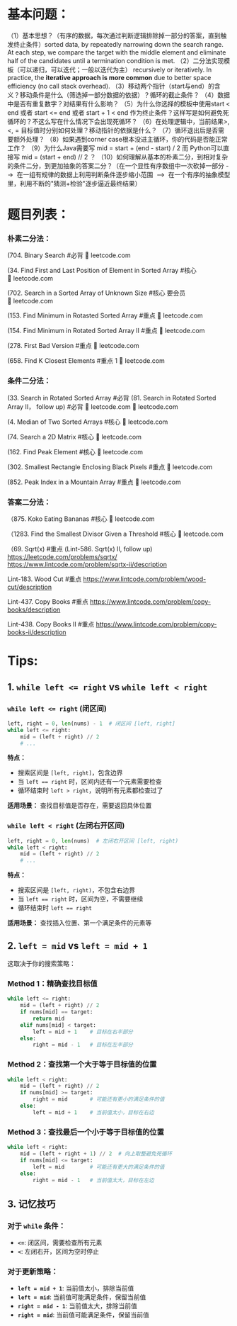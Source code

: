 # 基本问题：
（1）基本思想？（有序的数据，每次通过判断逻辑排除掉一部分的答案，直到触发终止条件）sorted data, by repeatedly narrowing down the search range. At each step, we compare the target with the middle element and eliminate half of the candidates until a termination condition is met.
（2）二分法实现模板（可以递归，可以迭代；一般以迭代为主） recursively or iteratively. In practice, the **iterative approach is more common** due to better space efficiency (no call stack overhead).
（3）移动两个指针（start与end）的含义？移动条件是什么（筛选掉一部分数据的依据）？循环的截止条件？
（4）数据中是否有重复数字？对结果有什么影响？
（5）为什么你选择的模板中使用start < end 或者 start <= end 或者 start + 1 < end 作为终止条件？这样写是如何避免死循环的？不这么写在什么情况下会出现死循环？
（6）在处理逻辑中，当前结果>, <, = 目标值时分别如何处理？移动指针的依据是什么？
（7）循环退出后是否需要额外处理？
（8）如果遇到corner case根本没进主循环，你的代码是否能正常工作？
（9）为什么Java需要写 mid = start + (end - start) / 2 而 Python可以直接写 mid = (start + end) // 2 ？
（10）如何理解从基本的朴素二分，到相对复杂的条件二分，到更加抽象的答案二分？（在一个显性有序数组中一次砍掉一部分 -->  在一组有规律的数据上利用判断条件逐步缩小范围  -->  在一个有序的抽象模型里，利用不断的"猜测+检验"逐步逼近最终结果）



# 题目列表：
### 朴素二分法：

(704. Binary Search #必背 
🔗 leetcode.com

(34. Find First and Last Position of Element in Sorted Array #核心 
🔗 leetcode.com

(702. Search in a Sorted Array of Unknown Size #核心  要会员
🔗 leetcode.com

(153. Find Minimum in Rotasted Sorted Array #重点 
🔗 leetcode.com

(154. Find Minimum in Rotated Sorted Array II #重点 
🔗 leetcode.com

(278. First Bad Version #重点 
🔗 leetcode.com

(658. Find K Closest Elements #重点 1
🔗 leetcode.com


### 条件二分法：

(33. Search in Rotated Sorted Array #必背 
(81. Search in Rotated Sorted Array II， follow up) #必背 
🔗 leetcode.com
🔗 leetcode.com

(4. Median of Two Sorted Arrays #核心 
🔗 leetcode.com

(74. Search a 2D Matrix #核心 
🔗 leetcode.com

(162. Find Peak Element #核心 
🔗 leetcode.com

(302. Smallest Rectangle Enclosing Black Pixels #重点 
🔗 leetcode.com

(852. Peak Index in a Mountain Array #重点 
🔗 leetcode.com


### 答案二分法：

（875. Koko Eating Bananas #核心 
🔗 leetcode.com

（1283. Find the Smallest Divisor Given a Threshold #核心 
🔗 leetcode.com

（69. Sqrt(x) #重点 
(Lint-586. Sqrt(x) II, follow up)
https://leetcode.com/problems/sqrtx/
https://www.lintcode.com/problem/sqrtx-ii/description

Lint-183. Wood Cut #重点 
https://www.lintcode.com/problem/wood-cut/description

Lint-437. Copy Books #重点 
https://www.lintcode.com/problem/copy-books/description

Lint-438. Copy Books II #重点 
https://www.lintcode.com/problem/copy-books-ii/description


# Tips:

## 1. `while left <= right` vs `while left < right`

### `while left <= right` (闭区间)
```python
left, right = 0, len(nums) - 1  # 闭区间 [left, right]
while left <= right:
    mid = (left + right) // 2
    # ...
```

**特点：**
- 搜索区间是 `[left, right]`，包含边界
- 当 `left == right` 时，区间内还有一个元素需要检查
- 循环结束时 `left > right`，说明所有元素都检查过了

**适用场景：** 查找目标值是否存在，需要返回具体位置

### `while left < right` (左闭右开区间)
```python
left, right = 0, len(nums)  # 左闭右开区间 [left, right)
while left < right:
    mid = (left + right) // 2
    # ...
```

**特点：**
- 搜索区间是 `[left, right)`，不包含右边界
- 当 `left == right` 时，区间为空，不需要继续
- 循环结束时 `left == right`

**适用场景：** 查找插入位置、第一个满足条件的元素等

## 2. `left = mid` vs `left = mid + 1`

这取决于你的搜索策略：

### Method 1：精确查找目标值
```python
while left <= right:
    mid = (left + right) // 2
    if nums[mid] == target:
        return mid
    elif nums[mid] < target:
        left = mid + 1    # 目标在右半部分
    else:
        right = mid - 1   # 目标在左半部分
```

### Method 2：查找第一个大于等于目标值的位置
```python
while left < right:
    mid = (left + right) // 2
    if nums[mid] >= target:
        right = mid       # 可能还有更小的满足条件的值
    else:
        left = mid + 1    # 当前值太小，目标在右边
```

### Method 3：查找最后一个小于等于目标值的位置
```python
while left < right:
    mid = (left + right + 1) // 2  # 向上取整避免死循环
    if nums[mid] <= target:
        left = mid        # 可能还有更大的满足条件的值
    else:
        right = mid - 1   # 当前值太大，目标在左边
```

## 3. 记忆技巧

### 对于 `while` 条件：
- **`<=`**: 闭区间，需要检查所有元素
- **`<`**: 左闭右开，区间为空时停止

### 对于更新策略：
- **`left = mid + 1`**: 当前值太小，排除当前值
- **`left = mid`**: 当前值可能满足条件，保留当前值
- **`right = mid - 1`**: 当前值太大，排除当前值  
- **`right = mid`**: 当前值可能满足条件，保留当前值
